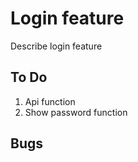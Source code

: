 # Login feature

Describe login feature

## To Do

1. Api function
2. Show password function

## Bugs

